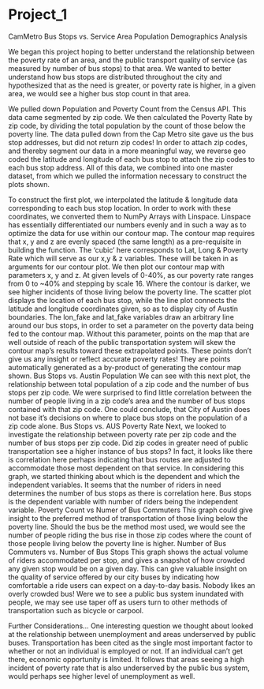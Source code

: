 # Project_1
CamMetro Bus Stops vs. Service Area Population Demographics Analysis

We began this project hoping to better understand the relationship between the poverty rate of an area, and the public transport quality of service (as measured by number of bus stops) to that area. We wanted to better understand how bus stops are distributed throughout the city and hypothesized that as the need is greater, or poverty rate is higher, in a given area, we would see a higher bus stop count in that area.

We pulled down Population and Poverty Count from the Census API. This data came segmented by zip code. We then calculated the Poverty Rate by zip code, by dividing the total population by the count of those below the poverty line. 
The data pulled down from the Cap Metro site gave us the bus stop addresses, but did not return zip codes! In order to attach zip codes, and thereby segment our data in a more meaningful way, we reverse geo coded the latitude and longitude of each bus stop to attach the zip codes to each bus stop address. 
All of this data, we combined into one master dataset, from which we pulled the information necessary to construct the plots shown.

To construct the first plot, we interpolated the latitude & longitude data corresponding to each bus stop location. In order to work with these coordinates, we converted them to NumPy Arrays with Linspace. Linspace has essentially differentiated our numbers evenly and in such a way as to optimize the data for use within our contour map. The contour map requires that x, y and z are evenly spaced (the same length) as a pre-requisite in building the function. The ‘cubic’ here corresponds to Lat, Long & Poverty Rate which will serve as our x,y & z variables. These will be taken in as arguments for our contour plot. 
We then plot our contour map with parameters x, y and z. At given levels of 0-40%, as our poverty rate ranges from 0 to ~40% and stepping by scale 16. Where the contour is darker, we see higher incidents of those living below the poverty  line.
The scatter plot displays the location of each bus stop, while the line plot connects the latitude and longitude coordinates given, so as to display city of Austin boundaries. 
The lon_fake and lat_fake variables draw an arbitrary line around our bus stops, in order to set a parameter on the poverty data being fed to the contour map. Without this parameter, points on the map that are well outside of reach of the public transportation system will skew the contour map’s results toward these extrapolated points. These points don’t give us any insight or reflect accurate poverty rates! They are points automatically generated as a by-product of generating the contour map shown.
Bus Stops vs. Austin Population
We can see with this next plot, the relationship between total population of a zip code and the number of bus stops per zip code. We were surprised to find little correlation between the number of people living in a zip code’s area and the number of bus stops contained with that zip code. One could conclude, that City of Austin does not base it’s decisions on where to place bus stops on the population of a zip code alone.
Bus Stops vs. AUS Poverty Rate
Next, we looked to investigate the relationship between poverty rate per zip code and the number of bus stops per zip code. Did zip codes in greater need of public transportation see a higher instance of bus stops? In fact, it looks like there is correlation here perhaps indicating that bus routes are adjusted to accommodate those most dependent on that service.
In considering this graph, we started thinking about which is the dependent and which the independent variables. It seems that the number of riders in need determines the number of bus stops as there is correlation here. Bus stops is the dependent variable with number of riders being the independent variable. 
Poverty Count vs Numer of Bus Commuters
This graph could give insight to the preferred method of transportation of those living below the poverty line. Should the bus be the method most used, we would see the number of people riding the bus rise in those zip codes where the count of those people living below the poverty line is higher.
Number of Bus Commuters vs. Number of Bus Stops
This graph shows the actual volume of riders accommodated per stop, and gives a snapshot of how crowded any given stop would be on a given day. This can give valuable insight on the quality of service offered by our city buses by indicating how comfortable a ride users can expect on a day-to-day basis. Nobody likes an overly crowded bus! Were we to see a public bus system inundated with people, we may see use taper off as users turn to other methods of transportation such as bicycle or carpool.

Further Considerations…
One interesting question we thought about looked at the relationship between unemployment and areas underserved by public buses. Transportation has been cited as the single most important factor to whether or not an individual is employed or not. If an individual can’t get there, economic opportunity is limited. It follows that areas seeing a high incident of poverty rate that is also underserved by the public bus system, would perhaps see higher level of unemployment as well. 
